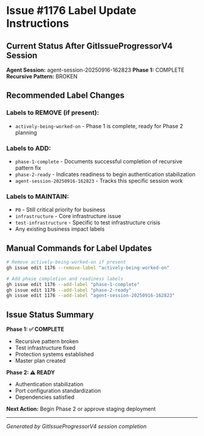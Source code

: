 # Issue #1176 Label Update Instructions

## Current Status After GitIssueProgressorV4 Session
**Agent Session:** agent-session-20250916-162823
**Phase 1:** COMPLETE
**Recursive Pattern:** BROKEN

## Recommended Label Changes

### Labels to REMOVE (if present):
- `actively-being-worked-on` - Phase 1 is complete, ready for Phase 2 planning

### Labels to ADD:
- `phase-1-complete` - Documents successful completion of recursive pattern fix
- `phase-2-ready` - Indicates readiness to begin authentication stabilization
- `agent-session-20250916-162823` - Tracks this specific session work

### Labels to MAINTAIN:
- `P0` - Still critical priority for business
- `infrastructure` - Core infrastructure issue
- `test-infrastructure` - Specific to test infrastructure crisis
- Any existing business impact labels

## Manual Commands for Label Updates

```bash
# Remove actively-being-worked-on if present
gh issue edit 1176 --remove-label "actively-being-worked-on"

# Add phase completion and readiness labels
gh issue edit 1176 --add-label "phase-1-complete"
gh issue edit 1176 --add-label "phase-2-ready"
gh issue edit 1176 --add-label "agent-session-20250916-162823"
```

## Issue Status Summary

**Phase 1: ✅ COMPLETE**
- Recursive pattern broken
- Test infrastructure fixed
- Protection systems established
- Master plan created

**Phase 2: ⚠️ READY**
- Authentication stabilization
- Port configuration standardization
- Dependencies satisfied

**Next Action:** Begin Phase 2 or approve staging deployment

---
*Generated by GitIssueProgressorV4 session completion*